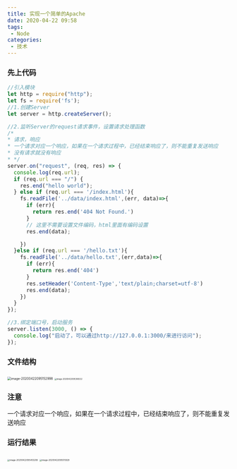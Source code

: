 ```yaml
---
title: 实现一个简单的Apache
date: 2020-04-22 09:58
tags:
 - Node
categories: 
 - 技术
---
```

### 先上代码

```js
//引入模块
let http = require("http");
let fs = require('fs');
//1.创建Server
let server = http.createServer();

//2.监听Server的request请求事件，设置请求处理函数
/*
* 请求，响应
* 一个请求对应一个响应，如果在一个请求过程中，已经结束响应了，则不能重复发送响应
* 没有请求就没有响应
* */
server.on("request", (req, res) => {
  console.log(req.url);
  if (req.url === "/") {
    res.end("hello world");
  } else if (req.url === '/index.html'){
    fs.readFile('../data/index.html',(err, data)=>{
      if (err){
        return res.end('404 Not Found.')
      }
      // 这里不需要设置文件编码，html里面有编码设置
      res.end(data);

    })
  }else if (req.url === '/hello.txt'){
    fs.readFile('../data/hello.txt',(err,data)=>{
      if (err){
        return res.end('404')
      }
      res.setHeader('Content-Type','text/plain;charset=utf-8')
      res.end(data);
    })
  }
});

//3.绑定端口号，启动服务
server.listen(3000, () => {
  console.log("启动了，可以通过http://127.0.0.1:3000/来进行访问");
});
```

### 文件结构

<img src="https://tva1.sinaimg.cn/large/007S8ZIlgy1ge2b30zzq8j30h20git9z.jpg" alt="image-20200422095152998" style="zoom:50%;" />

<img src="https://tva1.sinaimg.cn/large/007S8ZIlgy1ge2b4an5b0j31260t0tcv.jpg" alt="image-20200422095306532" style="zoom:30%;" />

### 注意

 一个请求对应一个响应，如果在一个请求过程中，已经结束响应了，则不能重复发送响应



### 运行结果

<img src="https://tva1.sinaimg.cn/large/007S8ZIlgy1ge2b66qej1j30jk05kt8w.jpg" alt="image-20200422095455208" style="zoom:33%;" />

<img src="https://tva1.sinaimg.cn/large/007S8ZIlgy1ge2b6j7i94j30le086t8z.jpg" alt="image-20200422095515929" style="zoom:33%;" />

